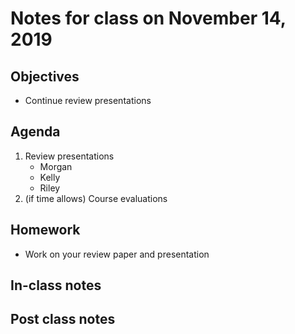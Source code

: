 # Notes for class on November 14, 2019

## Objectives
* Continue review presentations

## Agenda
1. Review presentations
	- Morgan
	- Kelly
	- Riley
2. (if time allows) Course evaluations

## Homework
* Work on your review paper and presentation

## In-class notes

## Post class notes